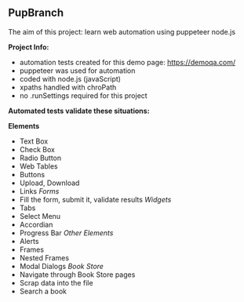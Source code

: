 ## PupBranch
The aim of this project: learn web automation using puppeteer node.js

**Project Info:**
- automation tests created for this demo page: https://demoqa.com/
- puppeteer was used for automation
- coded with node.js (javaScript)
- xpaths handled with chroPath
- no .runSettings required for this project

**Automated tests validate these situations:**

**Elements**
- Text Box
- Check Box
- Radio Button
- Web Tables
- Buttons
- Upload, Download
- Links
*Forms*
- Fill the form, submit it, validate results
*Widgets*
- Tabs
- Select Menu
- Accordian
- Progress Bar
*Other Elements*
- Alerts
- Frames
- Nested Frames
- Modal Dialogs
*Book Store*
- Navigate through Book Store pages
- Scrap data into the file
- Search a book
